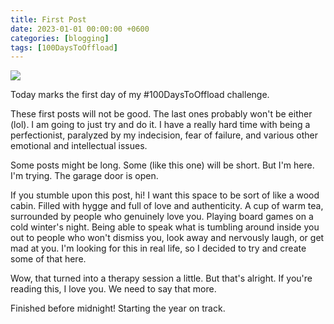 ```yaml
---
title: First Post
date: 2023-01-01 00:00:00 +0600
categories: [blogging]
tags: [100DaysToOffload]
---
```


<img src="/assets/img/rules_pic.jpg">

Today marks the first day of my #100DaysToOffload challenge.

These first posts will not be good. The last ones probably won't be either (lol). I am going to just try and do it. I have a really hard time with being a perfectionist, paralyzed by my indecision, fear of failure, and various other emotional and intellectual issues.

Some posts might be long. Some (like this one) will be short. But I'm here. I'm trying. The garage door is open.

If you stumble upon this post, hi! I want this space to be sort of like a wood cabin. Filled with hygge and full of love and authenticity. A cup of warm tea, surrounded by people who genuinely love you. Playing board games on a cold winter's night. Being able to speak what is tumbling around inside you out to people who won't dismiss you, look away and nervously laugh, or get mad at you. I'm looking for this in real life, so I decided to try and create some of that here.

Wow, that turned into a therapy session a little. But that's alright. If you're reading this, I love you. We need to say that more.

Finished before midnight! Starting the year on track.